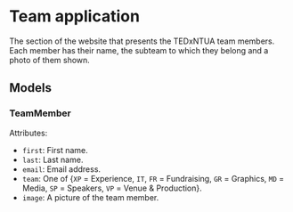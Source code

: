 # Team application
The section of the website that presents the TEDxNTUA team members. Each member has their name, the subteam to which they belong and a photo of them shown.

## Models

### TeamMember
Attributes:
* `first`: First name.
* `last`: Last name.
* `email`: Email address.
* `team`: One of {`XP` = Experience, `IT`, `FR` = Fundraising, `GR` = Graphics, `MD` = Media, `SP` = Speakers, `VP` = Venue & Production}.
* `image`: A picture of the team member.
